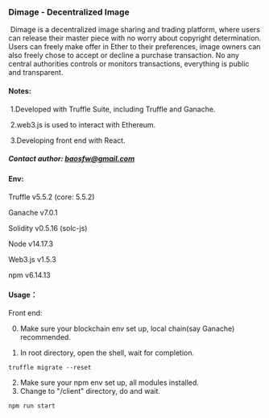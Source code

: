 ### Dimage - Decentralized Image

​    Dimage is a decentralized image sharing and trading platform, where users can release their master piece with no worry about copyright determination. Users can freely make offer in Ether to their preferences, image owners can also freely chose to accept or decline a purchase transaction. No any central authorities controls or monitors transactions, everything is public and transparent.

#### Notes: 

​	1.Developed with Truffle Suite, including Truffle and Ganache. 

​	2.web3.js is used to interact with Ethereum.

​	3.Developing front end with React.

##### Contact author: baosfw@gmail.com

#### Env:

Truffle v5.5.2 (core: 5.5.2)

Ganache v7.0.1

Solidity v0.5.16 (solc-js)

Node v14.17.3

Web3.js v1.5.3

npm v6.14.13

#### Usage：

Front end:

0. Make sure your blockchain env set up, local chain(say Ganache) recommended.

1. In root directory, open the shell, wait for completion.

```shell
truffle migrate --reset
```

2. Make sure your npm env set up, all modules installed.
3. Change to "/client" directory, do and wait.

```shell
npm run start
```

